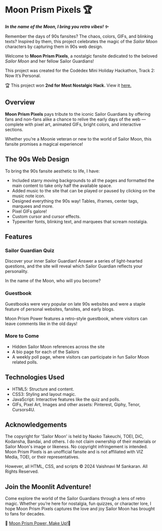# **Moon Prism Pixels 🏆**

***In the name of the Moon, I bring you retro vibes! ✨***

Remember the days of 90s fansites? The chaos, colors, GIFs, and blinking texts? Inspired by them, this project celebrates the magic of the *Sailor Moon* characters by capturing them in 90s web design.

Welcome to **Moon Prism Pixels**, a nostalgic fansite dedicated to the beloved *Sailor Moon* and her fellow Sailor Guardians!

This project was created for the Codédex Mini Holiday Hackathon, Track 2: Now It’s Personal.

🏆 This project won **2nd for Most Nostalgic Hack.** View it [here.](https://www.codedex.io/community/hackathon/UetDG78Y8Rt4qBQQ0AAy)

## Overview  

**Moon Prism Pixels** pays tribute to the iconic Sailor Guardians by offering fans and non-fans alike a chance to relive the early days of the web — complete with pixel art, animated GIFs, bright colors, and interactive sections.

Whether you’re a Moonie veteran or new to the world of Sailor Moon, this fansite promises a magical experience!  

## The 90s Web Design 
To bring the 90s fansite aesthetic to life, I have:  
- Included starry moving backgrounds to all the pages and formatted the main content to take only half the available space.
- Added music to the site that can be played or paused by clicking on the music note icon.
- Designed everything the 90s way! Tables, iframes, center tags, marquees and more.
- Pixel GIFs galore!  
- Custom cursor and cursor effects.
- Typewriter fonts, blinking text, and marquees that scream nostalgia.  

## Features

### Sailor Guardian Quiz  
Discover your inner Sailor Guardian! Answer a series of light-hearted questions, and the site will reveal which Sailor Guardian reflects your personality.

In the name of the Moon, who will you become?

### Guestbook  
Guestbooks were very popular on late 90s websites and were a staple feature of personal websites, fansites, and early blogs.

Moon Prism Power features a retro-style guestbook, where visitors can leave comments like in the old days!

### More to Come  
- Hidden Sailor Moon references across the site
- A bio page for each of the Sailors
- A weekly poll page, where visitors can participate in fun Sailor Moon related polls.

## Technologies Used  
- HTML5: Structure and content.  
- CSS3: Styling and layout magic.  
- JavaScript: Interactive features like the quiz and polls.  
- GIFs, Pixel Art, Images and other assets: Pinterest, Giphy, Tenor, Cursors4U.

## Acknowledgements
The copyright for 'Sailor Moon' is held by Naoko Takeuchi, TOEI, DiC, Kodansha, Bandai, and others. I do not claim ownership of their materials or Sailor Moon's image or likeness. No copyright infringement is intended. Moon Prism Pixels is an unofficial fansite and is not affiliated with VIZ Media, TOEI, or their representatives. 

However, all HTML, CSS, and scripts © 2024 Vaishnavi M Sankaran. All Rights Reserved.

## Join the Moonlit Adventure!  
Come explore the world of the Sailor Guardians through a lens of retro magic. Whether you’re here for nostalgia, fun quizzes, or character lore, I hope Moon Prism Pixels captures the love and joy Sailor Moon has brought to fans for decades.

🌙 [Moon Prism Power, Make Up!](https://vams-skn.github.io/moon-prism-pixels/)🌙
